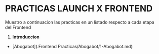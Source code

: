 # PRACTICAS LAUNCH X FRONTEND

Muestro a continuacion las practicas en un listado respecto a cada etapa del Frontend

1. **Introduccion**
- [Abogabot](.Frontend Practicas/Abogabot/1-Abogabot.md)
